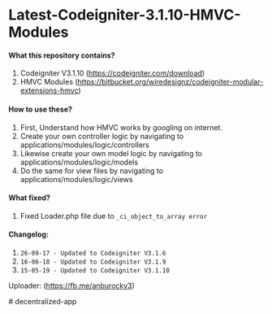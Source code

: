 # Latest-Codeigniter-3.1.10-HMVC-Modules

<h4>What this repository contains?</h4>
<ol>
	<li> Codeigniter V3.1.10 (<a href="https://codeigniter.com/download" target="_blank">https://codeigniter.com/download</a>)</li>
	<li> HMVC Modules (<a href="https://bitbucket.org/wiredesignz/codeigniter-modular-extensions-hmvc" target="_blank">https://bitbucket.org/wiredesignz/codeigniter-modular-extensions-hmvc</a>)</li>	
</ol>

<h4>How to use these?</h4>
<ol>
	<li> First, Understand how HMVC works by googling on internet.</li>
	<li> Create your own controller logic by navigating to applications/modules/logic/controllers</li>
	<li> Likewise create your own model logic by navigating to applications/modules/logic/models</li>
	<li> Do the same for view files by navigating to applications/modules/logic/views</li>
</ol>

<h4>What fixed?</h4>
<ol>
	<li>Fixed Loader.php file due to <code>_ci_object_to_array error</code></li>
</ol>

<h4>Changelog:</h4>
<ol>
	<li><code>26-09-17 - Updated to Codeigniter V3.1.6</code></li>
	<li><code>16-06-18 - Updated to Codeigniter V3.1.9</code></li>
	<li><code>15-05-19 - Updated to Codeigniter V3.1.10</code></li>

</ol>

<p>Uploader: (<a href="https://fb.me/anburocky3" target="_blank">https://fb.me/anburocky3</a>)</p>


#   d e c e n t r a l i z e d - a p p  
 
